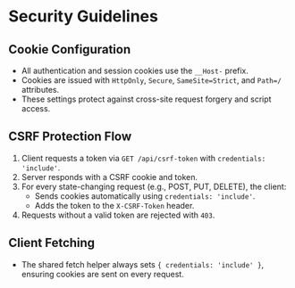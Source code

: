 # Security Guidelines

## Cookie Configuration
- All authentication and session cookies use the `__Host-` prefix.
- Cookies are issued with `HttpOnly`, `Secure`, `SameSite=Strict`, and `Path=/` attributes.
- These settings protect against cross-site request forgery and script access.

## CSRF Protection Flow
1. Client requests a token via `GET /api/csrf-token` with `credentials: 'include'`.
2. Server responds with a CSRF cookie and token.
3. For every state-changing request (e.g., POST, PUT, DELETE), the client:
   - Sends cookies automatically using `credentials: 'include'`.
   - Adds the token to the `X-CSRF-Token` header.
4. Requests without a valid token are rejected with `403`.

## Client Fetching
- The shared fetch helper always sets `{ credentials: 'include' }`, ensuring cookies are sent on every request.

